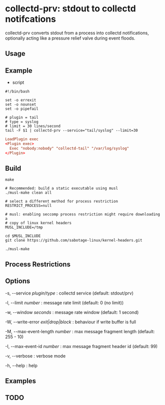 collectd-prv: stdout to collectd notifcations
=============================================

collectd-prv converts stdout from a process into collectd notifications,
optionally acting like a pressure relief valve during event floods.

Usage
-----

Example
-------

* script

~~~ collectd-tail
#!/bin/bash

set -o errexit
set -o nounset
set -o pipefail

# plugin = tail
# type = syslog
# limit = 30 lines/second
tail -F $1 | collectd-prv --service="tail/syslog" --limit=30
~~~

~~~ collectd.conf
LoadPlugin exec
<Plugin exec>
  Exec "nobody:nobody" "collectd-tail" "/var/log/syslog"
</Plugin>
~~~

Build
-----

    make

    # Recommended: build a static executable using musl
    ./musl-make clean all

    # select a different method for process restriction
    RESTRICT_PROCESS=null

    # musl: enabling seccomp process restriction might require downloading a
    # copy of linux kernel headers
    MUSL_INCLUDE=/tmp

    cd $MUSL_INCLUDE
    git clone https://github.com/sabotage-linux/kernel-headers.git

    ./musl-make

Process Restrictions
--------------------

Options
-------

-s, --service *plugin*/*type*
:		collectd service (default: stdout/prv)

-l, --limit *number*
:		message rate limit (default: 0 (no limit))

-w, --window *seconds*
:		message rate window (default: 1 second)

-W, --write-error *exit|drop|block*
:		behaviour if write buffer is full

-M, --max-event-length *number*
:		max message fragment length (default: 255 - 10)

-I, --max-event-id *number*
:		max message fragment header id (default: 99)

-v, --verbose
:		verbose mode

-h, --help
:		help

Examples
--------

TODO
----
